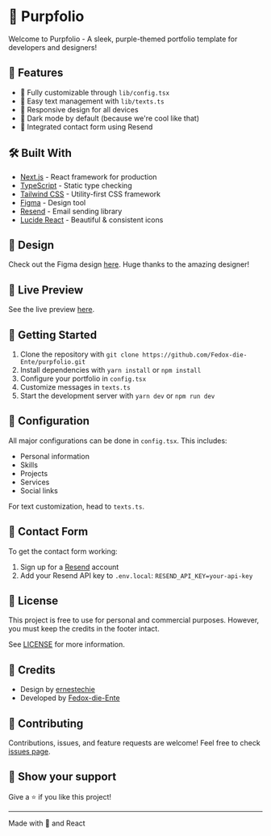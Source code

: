 # 💜 Purpfolio

Welcome to Purpfolio - A sleek, purple-themed portfolio template for developers and designers!

## 🚀 Features

- 🎨 Fully customizable through `lib/config.tsx`
- 💬 Easy text management with `lib/texts.ts`
- 📱 Responsive design for all devices
- 🌙 Dark mode by default (because we're cool like that)
- 📧 Integrated contact form using Resend

## 🛠️ Built With

- [Next.js](https://nextjs.org/) - React framework for production
- [TypeScript](https://www.typescriptlang.org/) - Static type checking
- [Tailwind CSS](https://tailwindcss.com/) - Utility-first CSS framework
- [Figma](https://www.figma.com/) - Design tool
- [Resend](https://resend.com/) - Email sending library
- [Lucide React](https://lucide.dev/) - Beautiful & consistent icons

## 🎨 Design

Check out the Figma design [here](https://www.figma.com/community/file/1084469493663635659). Huge thanks to the amazing
designer!

## 📸 Live Preview

See the live preview [here](https://purpfolio.vercel.app/).

## 🚀 Getting Started

1. Clone the repository with `git clone https://github.com/Fedox-die-Ente/purpfolio.git`
2. Install dependencies with `yarn install` or `npm install`
3. Configure your portfolio in `config.tsx`
4. Customize messages in `texts.ts`
5. Start the development server with `yarn dev` or `npm run dev`

## 📝 Configuration

All major configurations can be done in `config.tsx`. This includes:

- Personal information
- Skills
- Projects
- Services
- Social links

For text customization, head to `texts.ts`.

## 📧 Contact Form

To get the contact form working:

1. Sign up for a [Resend](https://resend.com/) account
2. Add your Resend API key to `.env.local`: `RESEND_API_KEY=your-api-key`

## 📜 License

This project is free to use for personal and commercial purposes. However, you must keep the credits in the footer
intact.

See [LICENSE](LICENSE) for more information.

## 🙏 Credits

- Design by [ernestechie](https://www.figma.com/@ernestechie)
- Developed by [Fedox-die-Ente](https://github.com/Fedox-die-Ente)

## 🤝 Contributing

Contributions, issues, and feature requests are welcome! Feel free to
check [issues page](https://github.com/Fedox-die-Ente/purpfolio/issues).

## 💖 Show your support

Give a ⭐️ if you like this project!

---

Made with 💜 and React